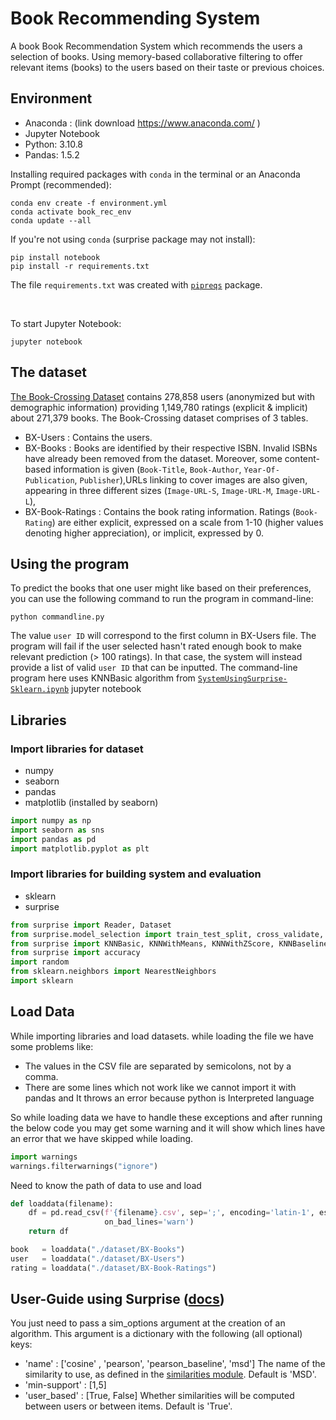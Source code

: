 # Book Recommending System 
A book Book Recommendation System which recommends the users a selection of books. Using memory-based collaborative filtering to offer relevant items (books) to the users based on their taste or previous choices.

## Environment
- Anaconda : (link download https://www.anaconda.com/ )
- Jupyter Notebook
- Python: 3.10.8
- Pandas: 1.5.2

Installing required packages with `conda` in the terminal or an Anaconda Prompt (recommended):
```
conda env create -f environment.yml
conda activate book_rec_env
conda update --all
```

If you're not using `conda` (surprise package may not install):
```
pip install notebook
pip install -r requirements.txt
```
The file `requirements.txt` was created with [`pipreqs`](https://anaconda.org/conda-forge/pipreqs) package.

<br />

To start Jupyter Notebook:
```
jupyter notebook
```

## The dataset
[The Book-Crossing Dataset](http://www2.informatik.uni-freiburg.de/~cziegler/BX/) contains 278,858 users (anonymized but with demographic information) providing 1,149,780 ratings (explicit & implicit) about 271,379 books.
The Book-Crossing dataset comprises of 3 tables.
- BX-Users : Contains the users.
- BX-Books : Books are identified by their respective ISBN. Invalid ISBNs have already been removed from the dataset. Moreover, some content-based information is given (`Book-Title`, `Book-Author`, `Year-Of-Publication`, `Publisher`),URLs linking to cover images are also given, appearing in three different sizes (`Image-URL-S`, `Image-URL-M`, `Image-URL-L`),
- BX-Book-Ratings : Contains the book rating information. Ratings (`Book-Rating`) are either explicit, expressed on a scale from 1-10 (higher values denoting higher appreciation), or implicit, expressed by 0.


## Using the program
To predict the books that one user might like based on their preferences,
you can use the following command to run the program in command-line:
```
python commandline.py
```
The value `user ID` will correspond to the first column in BX-Users file. The program will fail if the user selected hasn't rated enough book to make relevant prediction (> 100 ratings).
In that case, the system will instead provide a list of valid `user ID` that can be inputted.
The command-line program here uses KNNBasic algorithm from [`SystemUsingSurprise-Sklearn.ipynb`](SystemUsingSurprise-Sklearn.ipynb) jupyter notebook


## Libraries 
### Import libraries for dataset 
- numpy 
- seaborn
- pandas
- matplotlib (installed by seaborn)
```python
import numpy as np
import seaborn as sns
import pandas as pd
import matplotlib.pyplot as plt
```

### Import libraries for building system and evaluation 
- sklearn
- surprise 
```python
from surprise import Reader, Dataset
from surprise.model_selection import train_test_split, cross_validate, GridSearchCV
from surprise import KNNBasic, KNNWithMeans, KNNWithZScore, KNNBaseline
from surprise import accuracy
import random
from sklearn.neighbors import NearestNeighbors
import sklearn
```

## Load Data
While importing libraries and load datasets. while loading the file we have some problems like:
- The values in the CSV file are separated by semicolons, not by a comma.
- There are some lines which not work like we cannot import it with pandas and It throws an error because python is Interpreted language

So while loading data we have to handle these exceptions and after running the below code you may get some warning and it will show which lines have an error that we have skipped while loading.
```python
import warnings 
warnings.filterwarnings("ignore")
```

Need to know the path of data to use and load
```python
def loaddata(filename):
    df = pd.read_csv(f'{filename}.csv', sep=';', encoding='latin-1', escapechar='\\',\
                     on_bad_lines='warn')
    return df

book   = loaddata("./dataset/BX-Books")
user   = loaddata("./dataset/BX-Users")
rating = loaddata("./dataset/BX-Book-Ratings")
```

## User-Guide using Surprise ([docs](https://surprise.readthedocs.io/en/stable/prediction_algorithms.html))
You just need to pass a sim_options argument at the creation of an algorithm. This argument is a dictionary with the following (all optional) keys:
- 'name' : ['cosine' , 'pearson', 'pearson_baseline', 'msd']
		   The name of the similarity to use, as defined in the [similarities module](https://surprise.readthedocs.io/en/stable/similarities.html). Default is 'MSD'.
- 'min-support' : [1,5]
- 'user_based' : [True, False]
				 Whether similarities will be computed between users or between items. Default is 'True'.


